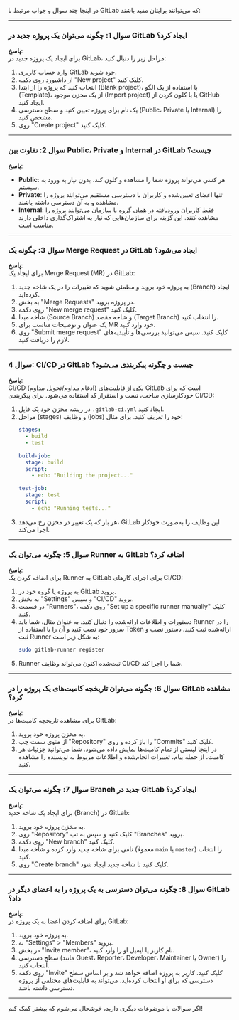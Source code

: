 در اینجا چند سوال و جواب مرتبط با GitLab که می‌توانند برایتان مفید باشند:

---

### سوال 1: **چگونه می‌توان یک پروژه جدید در GitLab ایجاد کرد؟**

**پاسخ**:  
برای ایجاد یک پروژه جدید در GitLab، مراحل زیر را دنبال کنید:
1. وارد حساب کاربری GitLab خود شوید.
2. از داشبورد روی دکمه "New project" کلیک کنید.
3. انتخاب کنید که پروژه را از ابتدا (Blank project)، با استفاده از یک الگو (Template)، از یک مخزن موجود (Import project) یا با کلون کردن از GitHub ایجاد کنید.
4. یک نام برای پروژه تعیین کنید و سطح دسترسی (Public، Private یا Internal) را مشخص کنید.
5. روی "Create project" کلیک کنید.

---

### سوال 2: **تفاوت بین Public، Private و Internal در GitLab چیست؟**

**پاسخ**:  
- **Public**: هر کسی می‌تواند پروژه شما را مشاهده و کلون کند، بدون نیاز به ورود به سیستم.
- **Private**: تنها اعضای تعیین‌شده و کاربران با دسترسی مستقیم می‌توانند پروژه را مشاهده و به آن دسترسی داشته باشند.
- **Internal**: فقط کاربران ورود‌یافته در همان گروه یا سازمان می‌توانند پروژه را مشاهده کنند. این گزینه برای سازمان‌هایی که نیاز به اشتراک‌گذاری داخلی دارند مناسب است.

---

### سوال 3: **چگونه یک Merge Request در GitLab ایجاد می‌شود؟**

**پاسخ**:  
برای ایجاد یک Merge Request (MR) در GitLab:
1. به پروژه خود بروید و مطمئن شوید که تغییرات را در یک شاخه جدید (Branch) ایجاد کرده‌اید.
2. به بخش "Merge Requests" در پروژه بروید.
3. روی دکمه "New merge request" کلیک کنید.
4. شاخه مبدا (Source Branch) و شاخه مقصد (Target Branch) را انتخاب کنید.
5. یک عنوان و توضیحات مناسب برای MR خود وارد کنید.
6. روی "Submit merge request" کلیک کنید. سپس می‌توانید بررسی‌ها و تأییدیه‌های لازم را دریافت کنید.

---

### سوال 4: **CI/CD در GitLab چیست و چگونه پیکربندی می‌شود؟**

**پاسخ**:  
CI/CD (ادغام مداوم/تحویل مداوم) یکی از قابلیت‌های GitLab است که برای خودکارسازی ساخت، تست و استقرار کد استفاده می‌شود. برای پیکربندی CI/CD:
1. در ریشه مخزن خود یک فایل `.gitlab-ci.yml` ایجاد کنید.
2. مراحل (stages) و وظایف (jobs) خود را تعریف کنید. برای مثال:
   ```yaml
   stages:
     - build
     - test

   build-job:
     stage: build
     script:
       - echo "Building the project..."

   test-job:
     stage: test
     script:
       - echo "Running tests..."
   ```
3. هر بار که یک تغییر در مخزن رخ می‌دهد، GitLab این وظایف را به‌صورت خودکار اجرا می‌کند.

---

### سوال 5: **چگونه می‌توان یک Runner به GitLab اضافه کرد؟**

**پاسخ**:  
برای اضافه کردن یک Runner به GitLab برای اجرای کارهای CI/CD:
1. به پروژه یا گروه خود در GitLab بروید.
2. به بخش "Settings" و سپس "CI/CD" بروید.
3. در قسمت "Runners"، روی دکمه "Set up a specific runner manually" کلیک کنید.
4. دستورات و اطلاعات ارائه‌شده را دنبال کنید. به عنوان مثال، شما باید Runner را در سرور خود نصب کنید و آن را با استفاده از Token ارائه‌شده ثبت کنید.
   دستور نصب و ثبت Runner به شکل زیر است:
   ```bash
   sudo gitlab-runner register
   ```
5. Runner ثبت‌شده اکنون می‌تواند وظایف CI/CD شما را اجرا کند.

---

### سوال 6: **چگونه می‌توان تاریخچه کامیت‌های یک پروژه را در GitLab مشاهده کرد؟**

**پاسخ**:  
برای مشاهده تاریخچه کامیت‌ها در GitLab:
1. به مخزن پروژه خود بروید.
2. از منوی سمت چپ "Repository" را باز کرده و روی "Commits" کلیک کنید.
3. در اینجا لیستی از تمام کامیت‌ها نمایش داده می‌شود. شما می‌توانید جزئیات هر کامیت، از جمله پیام، تغییرات انجام‌شده و اطلاعات مربوط به نویسنده را مشاهده کنید.

---

### سوال 7: **چگونه می‌توان یک Branch جدید در GitLab ایجاد کرد؟**

**پاسخ**:  
برای ایجاد یک شاخه جدید (Branch) در GitLab:
1. به مخزن پروژه خود بروید.
2. روی "Repository" کلیک کنید و سپس به تب "Branches" بروید.
3. روی دکمه "New branch" کلیک کنید.
4. نامی برای شاخه جدید وارد کرده و شاخه مبدا (معمولاً `main` یا `master`) را انتخاب کنید.
5. روی "Create branch" کلیک کنید تا شاخه جدید ایجاد شود.

---

### سوال 8: **چگونه می‌توان دسترسی به یک پروژه را به اعضای دیگر در GitLab داد؟**

**پاسخ**:  
برای اضافه کردن اعضا به یک پروژه در GitLab:
1. به پروژه خود بروید.
2. به "Settings" > "Members" بروید.
3. در بخش "Invite member"، نام کاربر یا ایمیل او را وارد کنید.
4. سطح دسترسی (مانند Guest، Reporter، Developer، Maintainer یا Owner) را انتخاب کنید.
5. روی دکمه "Invite" کلیک کنید. کاربر به پروژه اضافه خواهد شد و بر اساس سطح دسترسی که برای او انتخاب کرده‌اید، می‌تواند به قابلیت‌های مختلفی از پروژه دسترسی داشته باشد.

---

اگر سوالات یا موضوعات دیگری دارید، خوشحال می‌شوم که بیشتر کمک کنم!
